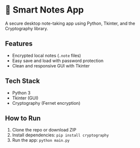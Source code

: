 # 🔐 Smart Notes App

A secure desktop note-taking app using Python, Tkinter, and the Cryptography library.

##  Features
- Encrypted local notes (`.note` files)
- Easy save and load with password protection
- Clean and responsive GUI with Tkinter

##  Tech Stack
- Python 3
- Tkinter (GUI)
- Cryptography (Fernet encryption)

##  How to Run
1. Clone the repo or download ZIP
2. Install dependencies: `pip install cryptography`
3. Run the app: `python main.py`

